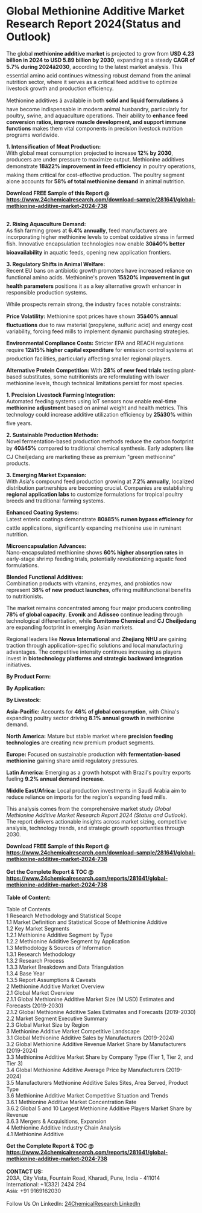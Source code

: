 <h1>Global Methionine Additive Market Research Report 2024(Status and Outlook)</h1><p>The global <strong>methionine additive market</strong> is projected to grow from <strong>USD 4.23 billion in 2024 to USD 5.89 billion by 2030</strong>, expanding at a steady <strong>CAGR of 5.7% during 2024â2030</strong>, according to the latest market analysis. This essential amino acid continues witnessing robust demand from the animal nutrition sector, where it serves as a critical feed additive to optimize livestock growth and production efficiency.</p><p>Methionine additives â available in both <strong>solid and liquid formulations</strong> â have become indispensable in modern animal husbandry, particularly for poultry, swine, and aquaculture operations. Their ability to <strong>enhance feed conversion ratios, improve muscle development, and support immune functions</strong> makes them vital components in precision livestock nutrition programs worldwide.</p><p><strong>1. Intensification of Meat Production:</strong><br>
With global meat consumption projected to increase <strong>12% by 2030</strong>, producers are under pressure to maximize output. Methionine additives demonstrate <strong>18â22% improvement in feed efficiency</strong> in poultry operations, making them critical for cost-effective production. The poultry segment alone accounts for <strong>58% of total methionine demand</strong> in animal nutrition.</p><div><b>Download FREE Sample of this Report @ 
            <a href="https://www.24chemicalresearch.com/download-sample/281641/global-methionine-additive-market-2024-738">
            https://www.24chemicalresearch.com/download-sample/281641/global-methionine-additive-market-2024-738</a></b></div><br><p><strong>2. Rising Aquaculture Demand:</strong><br>
As fish farming grows at <strong>6.4% annually</strong>, feed manufacturers are incorporating higher methionine levels to combat oxidative stress in farmed fish. Innovative encapsulation technologies now enable <strong>30â40% better bioavailability</strong> in aquatic feeds, opening new application frontiers.</p><p><strong>3. Regulatory Shifts in Animal Welfare:</strong><br>
Recent EU bans on antibiotic growth promoters have increased reliance on functional amino acids. Methionine's proven <strong>15â20% improvement in gut health parameters</strong> positions it as a key alternative growth enhancer in responsible production systems.</p><p>While prospects remain strong, the industry faces notable constraints:</p><p><strong>Price Volatility:</strong> Methionine spot prices have shown <strong>35â40% annual fluctuations</strong> due to raw material (propylene, sulfuric acid) and energy cost variability, forcing feed mills to implement dynamic purchasing strategies.</p><p><strong>Environmental Compliance Costs:</strong> Stricter EPA and REACH regulations require <strong>12â15% higher capital expenditure</strong> for emission control systems at production facilities, particularly affecting smaller regional players.</p><p><strong>Alternative Protein Competition:</strong> With <strong>28% of new feed trials</strong> testing plant-based substitutes, some nutritionists are reformulating with lower methionine levels, though technical limitations persist for most species.</p><p><strong>1. Precision Livestock Farming Integration:</strong><br>
Automated feeding systems using IoT sensors now enable <strong>real-time methionine adjustment</strong> based on animal weight and health metrics. This technology could increase additive utilization efficiency by <strong>25â30%</strong> within five years.</p><p><strong>2. Sustainable Production Methods:</strong><br>
Novel fermentation-based production methods reduce the carbon footprint by <strong>40â45%</strong> compared to traditional chemical synthesis. Early adopters like CJ Cheiljedang are marketing these as premium "green methionine" products.</p><p><strong>3. Emerging Market Expansion:</strong><br>
With Asia's compound feed production growing at <strong>7.2% annually</strong>, localized distribution partnerships are becoming crucial. Companies are establishing <strong>regional application labs</strong> to customize formulations for tropical poultry breeds and traditional farming systems.</p><p><strong>Enhanced Coating Systems:</strong><br>
    Latest enteric coatings demonstrate <strong>80â85% rumen bypass efficiency</strong> for cattle applications, significantly expanding methionine use in ruminant nutrition.</p><p><strong>Microencapsulation Advances:</strong><br>
    Nano-encapsulated methionine shows <strong>60% higher absorption rates</strong> in early-stage shrimp feeding trials, potentially revolutionizing aquatic feed formulations.</p><p><strong>Blended Functional Additives:</strong><br>
    Combination products with vitamins, enzymes, and probiotics now represent <strong>38% of new product launches</strong>, offering multifunctional benefits to nutritionists.</p><p>The market remains concentrated among four major producers controlling <strong>78% of global capacity</strong>. <strong>Evonik</strong> and <strong>Adisseo</strong> continue leading through technological differentiation, while <strong>Sumitomo Chemical</strong> and <strong>CJ Cheiljedang</strong> are expanding footprint in emerging Asian markets.</p><p>Regional leaders like <strong>Novus International</strong> and <strong>Zhejiang NHU</strong> are gaining traction through application-specific solutions and local manufacturing advantages. The competitive intensity continues increasing as players invest in <strong>biotechnology platforms and strategic backward integration</strong> initiatives.</p><p><strong>By Product Form:</strong></p><p><strong>By Application:</strong></p><p><strong>By Livestock:</strong></p><p><strong>Asia-Pacific:</strong> Accounts for <strong>46% of global consumption</strong>, with China's expanding poultry sector driving <strong>8.1% annual growth</strong> in methionine demand.</p><p><strong>North America:</strong> Mature but stable market where <strong>precision feeding technologies</strong> are creating new premium product segments.</p><p><strong>Europe:</strong> Focused on sustainable production with <strong>fermentation-based methionine</strong> gaining share amid regulatory pressures.</p><p><strong>Latin America:</strong> Emerging as a growth hotspot with Brazil's poultry exports fueling <strong>9.2% annual demand increase</strong>.</p><p><strong>Middle East/Africa:</strong> Local production investments in Saudi Arabia aim to reduce reliance on imports for the region's expanding feed mills.</p><p>This analysis comes from the comprehensive market study <em>Global Methionine Additive Market Research Report 2024 (Status and Outlook)</em>. The report delivers actionable insights across market sizing, competitive analysis, technology trends, and strategic growth opportunities through 2030.</p><div><b>Download FREE Sample of this Report @ 
            <a href="https://www.24chemicalresearch.com/download-sample/281641/global-methionine-additive-market-2024-738">
            https://www.24chemicalresearch.com/download-sample/281641/global-methionine-additive-market-2024-738</a></b></div><br><div><b>Get the Complete Report & TOC @ 
            <a href="https://www.24chemicalresearch.com/reports/281641/global-methionine-additive-market-2024-738">
            https://www.24chemicalresearch.com/reports/281641/global-methionine-additive-market-2024-738</a></b></div><br>
            <b>Table of Content:</b><p>Table of Contents<br />
 1 Research Methodology and Statistical Scope<br />
 1.1 Market Definition and Statistical Scope of Methionine Additive<br />
 1.2 Key Market Segments<br />
 1.2.1 Methionine Additive Segment by Type<br />
 1.2.2 Methionine Additive Segment by Application<br />
 1.3 Methodology & Sources of Information<br />
 1.3.1 Research Methodology<br />
 1.3.2 Research Process<br />
 1.3.3 Market Breakdown and Data Triangulation<br />
 1.3.4 Base Year<br />
 1.3.5 Report Assumptions & Caveats<br />
 2 Methionine Additive Market Overview<br />
 2.1 Global Market Overview<br />
 2.1.1 Global Methionine Additive Market Size (M USD) Estimates and Forecasts (2019-2030)<br />
 2.1.2 Global Methionine Additive Sales Estimates and Forecasts (2019-2030)<br />
 2.2 Market Segment Executive Summary<br />
 2.3 Global Market Size by Region<br />
 3 Methionine Additive Market Competitive Landscape<br />
 3.1 Global Methionine Additive Sales by Manufacturers (2019-2024)<br />
 3.2 Global Methionine Additive Revenue Market Share by Manufacturers (2019-2024)<br />
 3.3 Methionine Additive Market Share by Company Type (Tier 1, Tier 2, and Tier 3)<br />
 3.4 Global Methionine Additive Average Price by Manufacturers (2019-2024)<br />
 3.5 Manufacturers Methionine Additive Sales Sites, Area Served, Product Type<br />
 3.6 Methionine Additive Market Competitive Situation and Trends<br />
 3.6.1 Methionine Additive Market Concentration Rate<br />
 3.6.2 Global 5 and 10 Largest Methionine Additive Players Market Share by Revenue<br />
 3.6.3 Mergers & Acquisitions, Expansion<br />
 4 Methionine Additive Industry Chain Analysis<br />
 4.1 Methionine Additive </p><div><b>Get the Complete Report & TOC @ 
            <a href="https://www.24chemicalresearch.com/reports/281641/global-methionine-additive-market-2024-738">
            https://www.24chemicalresearch.com/reports/281641/global-methionine-additive-market-2024-738</a></b></div><br><b>CONTACT US:</b><br>
            203A, City Vista, Fountain Road, Kharadi, Pune, India - 411014<br>
            International: +1(332) 2424 294<br>
            Asia: +91 9169162030 <br><br>
            Follow Us On LinkedIn: <a href="https://www.linkedin.com/company/24chemicalresearch/">24ChemicalResearch LinkedIn</a>